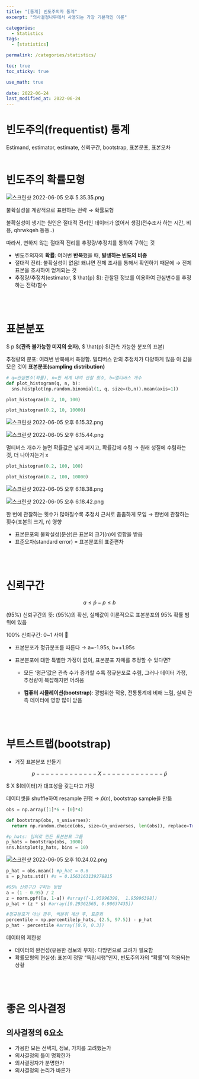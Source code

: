 ```yaml
---
title: "[통계] 빈도주의자 통계"
excerpt: "의사결정나무에서 사용되는 가장 기본적인 이론"

categories:
  - Statistics
tags:
  - [statistics]

permalink: /categories/statistics/

toc: true
toc_sticky: true

use_math: true
 
date: 2022-06-24
last_modified_at: 2022-06-24
---
```


# 빈도주의(frequentist) 통계

Estimand, estimator, estimate, 신뢰구간, bootstrap, 표본분포, 표본오차
</br>
</br>

# 빈도주의 확률모형

![스크린샷 2022-06-05 오후 5.35.35.png](%E1%84%87%E1%85%B5%E1%86%AB%E1%84%83%E1%85%A9%E1%84%8C%E1%85%AE%E1%84%8B%E1%85%B4(frequentist)%20%E1%84%90%E1%85%A9%E1%86%BC%E1%84%80%E1%85%A8%20031e82bfe0c44fb1b294ecfcaa796400/%E1%84%89%E1%85%B3%E1%84%8F%E1%85%B3%E1%84%85%E1%85%B5%E1%86%AB%E1%84%89%E1%85%A3%E1%86%BA_2022-06-05_%E1%84%8B%E1%85%A9%E1%84%92%E1%85%AE_5.35.35.png)

불확실성을 계량적으로 표현하는 전략 → 확률모형

불확실성이 생기는 원인은 절대적 진리인 데이터가 없어서 생김(전수조사 하는 시간, 비용, qhrwkqeh 등등..)

따라서, 변하지 않는 절대적 진리를 추정량/추정치를 통하여 구하는 것

- 빈도주의자의 **확률**: 여러번 **반복**했을 때, **발생하는 빈도의 비중**
- 절대적 진리: 불확실성이 없음! 왜냐면 전체 조사를 통해서 확인하기 때문에
                   → 전체 표본을 조사하여 얻게되는 것
- 추정량/추정치(estimator, $ \hat{p} $): 관찰된 정보를 이용하여 관심변수를 추정하는 전략/함수
</br>
</br>

# 표본분포

$ p $**(관측 불가능한 미지의 숫자)**, $ \hat{p} $(관측 가능한 분포의 표본)

추정량의 분포: 여러번 반복해서 측정함.
                       멀티버스 안의 추정치가 다양하게 많음
                       이 값을 모은 것이 **표본분포(sampling distribution)** 

```python
# q=관심변수(확률), n=한 세계 내의 관찰 횟수, b=멀티버스 개수
def plot_histogram(q, n, b):
  sns.histplot(np.random.binomial(1, q, size=(b,n)).mean(axis=1))
```

```python
plot_histogram(0.2, 10, 100)
```

```python
plot_histogram(0.2, 10, 10000)
```

![스크린샷 2022-06-05 오후 6.15.32.png](%E1%84%87%E1%85%B5%E1%86%AB%E1%84%83%E1%85%A9%E1%84%8C%E1%85%AE%E1%84%8B%E1%85%B4(frequentist)%20%E1%84%90%E1%85%A9%E1%86%BC%E1%84%80%E1%85%A8%20031e82bfe0c44fb1b294ecfcaa796400/%E1%84%89%E1%85%B3%E1%84%8F%E1%85%B3%E1%84%85%E1%85%B5%E1%86%AB%E1%84%89%E1%85%A3%E1%86%BA_2022-06-05_%E1%84%8B%E1%85%A9%E1%84%92%E1%85%AE_6.15.32.png)

![스크린샷 2022-06-05 오후 6.15.44.png](%E1%84%87%E1%85%B5%E1%86%AB%E1%84%83%E1%85%A9%E1%84%8C%E1%85%AE%E1%84%8B%E1%85%B4(frequentist)%20%E1%84%90%E1%85%A9%E1%86%BC%E1%84%80%E1%85%A8%20031e82bfe0c44fb1b294ecfcaa796400/%E1%84%89%E1%85%B3%E1%84%8F%E1%85%B3%E1%84%85%E1%85%B5%E1%86%AB%E1%84%89%E1%85%A3%E1%86%BA_2022-06-05_%E1%84%8B%E1%85%A9%E1%84%92%E1%85%AE_6.15.44.png)

멀티버스 개수가 늘면 확률값은 넓게 퍼지고, 확률값에 수렴 → 원래 성질에 수렴하는 것, 더 나아지는거 x

```python
plot_histogram(0.2, 100, 100)
```

```python
plot_histogram(0.2, 100, 10000)
```

![스크린샷 2022-06-05 오후 6.18.38.png](%E1%84%87%E1%85%B5%E1%86%AB%E1%84%83%E1%85%A9%E1%84%8C%E1%85%AE%E1%84%8B%E1%85%B4(frequentist)%20%E1%84%90%E1%85%A9%E1%86%BC%E1%84%80%E1%85%A8%20031e82bfe0c44fb1b294ecfcaa796400/%E1%84%89%E1%85%B3%E1%84%8F%E1%85%B3%E1%84%85%E1%85%B5%E1%86%AB%E1%84%89%E1%85%A3%E1%86%BA_2022-06-05_%E1%84%8B%E1%85%A9%E1%84%92%E1%85%AE_6.18.38.png)

![스크린샷 2022-06-05 오후 6.18.42.png](%E1%84%87%E1%85%B5%E1%86%AB%E1%84%83%E1%85%A9%E1%84%8C%E1%85%AE%E1%84%8B%E1%85%B4(frequentist)%20%E1%84%90%E1%85%A9%E1%86%BC%E1%84%80%E1%85%A8%20031e82bfe0c44fb1b294ecfcaa796400/%E1%84%89%E1%85%B3%E1%84%8F%E1%85%B3%E1%84%85%E1%85%B5%E1%86%AB%E1%84%89%E1%85%A3%E1%86%BA_2022-06-05_%E1%84%8B%E1%85%A9%E1%84%92%E1%85%AE_6.18.42.png)

한 번에 관찰하는 횟수가 많아질수록 추정치 근처로 촘촘하게 모임 → 한번에 관찰하는 횟수(표본의 크기, n) 영향 

- 표본분포의 불확실성(분산)은 표본의 크기(n)에 영향을 받음
- 표준오차(standard error) = 표본분포의 표준편차
</br>
</br>

# 신뢰구간

$$ a \leq \hat{p}-p\leq b $$

(95%) 신뢰구간의 뜻: (95%)의 확신, 실제값이 이론적으로 표본분포의 95% 확률 범위에 있음

100% 신뢰구간: 0~1 사이 😬

- 표본분포가 정규분포를 따른다 → a=-1.95s, b=+1.95s
- 표본분포에 대한 특별한 가정이 없이, 표본분포 자체를 추정할 수 있다면?

     - 모든 ‘평균’값은 관측 수가 증가할 수록 정규분포로 수렴, 그러나 데이터 가정, 추정량이 복잡해지면 어려움

     - **컴퓨터 시뮬레이션(bootstrap)**: 광범위한 적용, 전통통계에 비해 느림, 실제 관측 데이터에 영향 많이 받음 
</br>
</br>

# 부트스트랩(bootstrap)

- 거짓 표본분포 만들기

$$ p -------------X -------------\hat{p} $$

$ X $(데이터)가 대표성을 갖는다고 가정

데이터셋을 shuffle하여 resample 진행 → $\hat{p}(n)$, bootstrap sample을 만듦

```python
obs = np.array([1]*6 + [0]*4)

def bootstrap(obs, n_universes):
  return np.random.choice(obs, size=(n_universes, len(obs)), replace=True).mean(axis=1)
```

```python
#p_hats: 임의로 만든 표본분포 그룹
p_hats = bootstrap(obs, 1000)
sns.histplot(p_hats, bins = 10)
```

![스크린샷 2022-06-05 오후 10.24.02.png](%E1%84%87%E1%85%B5%E1%86%AB%E1%84%83%E1%85%A9%E1%84%8C%E1%85%AE%E1%84%8B%E1%85%B4(frequentist)%20%E1%84%90%E1%85%A9%E1%86%BC%E1%84%80%E1%85%A8%20031e82bfe0c44fb1b294ecfcaa796400/%E1%84%89%E1%85%B3%E1%84%8F%E1%85%B3%E1%84%85%E1%85%B5%E1%86%AB%E1%84%89%E1%85%A3%E1%86%BA_2022-06-05_%E1%84%8B%E1%85%A9%E1%84%92%E1%85%AE_10.24.02.png)

```python
p_hat = obs.mean() #p_hat = 0.6
s = p_hats.std() #s = 0.1563163139278815

#95% 신뢰구간 구하는 방법
a = (1 - 0.95) / 2
z = norm.ppf([a, 1-a]) #array([-1.95996398,  1.95996398])
p_hat + (z * s) #array([0.29362565, 0.90637435])

#정규분포가 아닌 경우, 백분위 계산 후, 표준화
percentile = np.percentile(p_hats, (2.5, 97.5)) - p_hat
p_hat - percentile #array([0.9, 0.3])
```

데이터의 제한성 

- 데이터의 완전성(유용한 정보의 부재): 다방면으로 고려가 필요함
- 확률모형의 현실성: 표본이 정말 “독립시행"인지, 빈도주의자의 “확률"이 적용되는 상황
</br>
</br>

# 좋은 의사결정

## 의사결정의 6요소

- 가용한 모든 선택지, 정보, 가치를 고려했는가
- 의사결정의 틀이 명확한가
- 의사결정자가 분명한가
- 의사결정의 논리가 바른가
